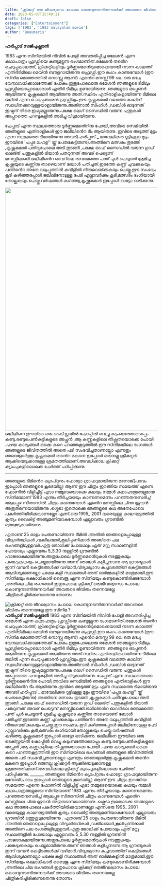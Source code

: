 ```yaml
---
title: "ക്രിക്കറ്റ് ഒരു ജീവശ്വാസം പോലെ കൊണ്ടുനടന്നിരുന്നവർക്ക് അവരുടെ ജീവിതം തന്നെയല്ലേ ഈ സിനിമ ?"
date: 2023-05-07T15:49:11
draft: false
categories: ["Entertainment"]
tags: ['1983', '1983 malayalam movie']
author: "Beaumaris"
---
```


<strong>ഹരിപ്പാട് സജിപുഷ്ക്കരൻ</strong>

1983 എന്ന സിനിമയിൽ നിവിൻ പോളി അവതരിപ്പിച്ച രമേശൻ എന്ന കഥാപാത്രം ഫ്രഡ്ഡിയെ കണ്ടുമുട്ടുന്ന രംഗമാണിത്.രമേശൻ തൻെറ ചെറുപ്പകാലത്ത്, ക്രിക്കറ്റ്കളിയും ടൂർണ്ണമെൻെറുമൊക്കെയായി നടന്ന കാലത്ത് എതിർടീമിലെ മെയിൻ ബൗളറായിരുന്നു ഫ്രെഡ്ഡി.ഈ രംഗം കാണുമ്പോൾ (ഈ സിനിമ മൊത്തത്തിൽ നൊസ്റ്റു ആണ്) എൻെറ മനസ്സ് 99 ലെ ഒരു മദ്ധ്യ വേനലവധിക്കാലത്തേക്ക് പോകും.ഇതുപോലൊരു രമേശൻ ഞങ്ങളുടെ ടീമീലും ഫ്രഡ്ഡിയെപ്പോലൊരാൾ എതിർ ടീമിലും ഉണ്ടായിരുന്നു .ഞങ്ങളുടെ ഓപ്പണർ ആയിരുന്ന കൃഷ്ണകുമാർ ആയിരുന്നു അത്.സ്ഥിരം എതിരാളികളായിരുന്ന ടീമിലെ ജലീൽ എന്ന ചെറുപ്പക്കാരൻ ഫ്രഡ്ഡിയും.ഈ കൃഷ്ണകുമാർ വലത്തേ കാലിന് സ്വാധീനക്കുറവുള്ളയാളായിരുന്നു.അതിനാൽ സിംഗിൾ ,ഡബിൾ ഓടുന്നത് ഇഷ്ടന് തീരെ ഇഷ്ടമല്ലാരുന്നു.പക്ഷേ ലെഗ് സെെഡിൽ വരുന്ന പന്തുകൾ അപ്പുറത്തെ പറമ്പുകളിൽ അടിച്ചു വിടുമായിരുന്നു.

ചേപ്പാട് എന്ന സ്ഥലത്തൊരു ടൂർണ്ണമെൻെറിനു പോയി,അവിടെ സെമിയിൽ ഞങ്ങളുടെ എതിരാളികൾ ഈ ജലീലിൻെറ ടീം ആയിരുന്നു .ഇവിടെ അടുത്ത് മുട്ടം എന്ന സ്ഥലത്തെ ടീമായിരുന്നു അവര്(ഹരിപ്പാട് _ മാവേലിക്കര റൂട്ടിലുള്ള മുട്ടം ഈയിടെ 'പപ്പട ലഹള'' യ്ക്ക് പേരുകേട്ടിരുന്നു).അങ്ങിനെ മത്സരം തുടങ്ങി ,കൃഷ്ണകുമാർ പതിവുപോലെ അടി തുടങ്ങി ,പക്ഷേ ഓഫ് സെെഡിൽ വരുന്ന ഗുഡ് ലെങ്ത് പന്തുകളിൽ ടിയാൻ പതറുന്നത് അവര് പെട്ടെന്ന് മനസ്സിലാക്കി.ജലീലിൻെറ ഓവറിലെ രണ്ടാമത്തെ പന്ത് പുൾ ചെയ്യാൻ ശ്രമിച്ച കൃഷ്ണയുടെ കണ്ണിനു താഴെയാണ് ബോൾ പതിച്ചത്.ഇടത്തേ കണ്ണ് ചുവക്കുകയും പന്തിൻെറ അതേ വലുപ്പത്തിൽ കവിളിൽ നീരുവെയ്‌ക്കുകയും ചെയ്തു.ഈ സംഭവം കൂടി കഴിഞ്ഞപ്പോൾ ജലീലിനോടുള്ള പേടി എല്ലാവർക്കും കൂടി,മത്സരം ഭംഗിയായി തോല്ക്കുകയും ചെയ്തു.വർഷങ്ങൾ കഴിഞ്ഞു,കൃഷ്ണകുമാർ ഇപ്പോൾ ഓട്ടോ ഓടിക്കുന്നു.

<a href="https://cdn.boolokam.com/articles/2023/05/fefe.jpg"><img class="size-large wp-image-394766 aligncenter" src="https://cdn.boolokam.com/articles/2023/05/fefe-1024x1024.jpg" alt="" width="800" height="800" /></a>ജലീലിനെ ഈയിടെ ഒരു ടെക്സ്റ്റയിൽ ഷോപ്പിൽ വെച്ചു കുടുംബത്തോടൊപ്പം കണ്ടു.രണ്ടുപെൺകുട്ടികളുടെ അച്ഛൻ ,ആ കണ്ണുകളിലെ തീഷ്ണതയൊക്കെ പോയി .പഴയ കാര്യങ്ങൾ ഒക്കെ കുറെ പറഞ്ഞകൂട്ടത്തിൽ ഈ സിനിമയിലെ രംഗങ്ങൾ ഞങ്ങളുടെ ജീവിതത്തിൽ അതെ പടി സംഭവിച്ചതാണല്ലോ എന്നതും ഞങ്ങളോർത്തു.കൃഷ്ണകുമാർ തൻെറ മകനെ ഇപ്പോൾ ഒരുനല്ല ക്രിക്കറ്റർ ആക്കിയെടുക്കാനുള്ള ശ്രമതത്തിലാണ്.അവധിക്കാല ക്രിക്കറ്റ് ക്യാംപുകളിലൊക്കെ ചേർത്ത് പഠിപ്പിക്കുന്നു.

_______

ഞങ്ങളുടെ ടീമിൻെറ ക്യാപ്റ്റനും ഫോട്ടോ ഗ്രാഫറുമായിരുന്ന മനോജ്(പാവം ഇപ്പോൾ ഞങ്ങളുടെ കൂടെയില്ല) ആണ് ഈ ചിത്രം ഇറങ്ങിയ സമയത്ത് എന്നെ ഫോണിൽ വിളിച്ചിട്ട് എടാ നമ്മുടെയൊക്കെ കഥയും നമ്മൾ കഥാപാത്രങ്ങളുമായ സിനിമയാണ് 1983 എന്നും തീർച്ചയായും കാണണമെന്നും പറഞ്ഞതനുസരിച്ച് ആലപ്പുഴ സീതാസിൽ ചിത്രം കാണുമ്പോൾ എൻെറ മനസ്സിലെ ചിന്ത മുഴുവൻ അതുതന്നെയായിരുന്നു .ശ്ശെടാ ഇതൊക്കെ ഞങ്ങളുടെ കഥ അതേപോലെ പകർത്തിയിരിക്കുവാണല്ലോ എന്ന്.ഒരു 1995_ 2001 വരെയുള്ള കാലഘട്ടത്തിൽ കൃത്യം വെെകിട്ട് അഞ്ചുമണിയാകുമ്പോൾ എല്ലാവരും ഗ്രൗണ്ടിൽ ഒത്തുകൂടുമായിരുന്നു .

ഏതാണ്ട് 25 ഓളം പേരുണ്ടായിരുന്നു ടീമിൽ .അതിൽ ഞങ്ങളെപ്പോലുള്ള വിദ്യാർത്ഥികൾ ,വക്കീലന്മാർ,കൂലിപ്പണിക്കാർ അങ്ങിനെ പല രംഗങ്ങളിലുള്ളവർ.ഏതു ജോലിക്ക് പോയാലും ഏത് മറ്റു സ്ഥലങ്ങളിൽ പോയാലും എല്ലാവരും 5_5.30 നുള്ളിൽ ഗ്രൗണ്ടിൽ ഹാജരാകുമായിരുന്നു.അതുപോലെ ടൂർണ്ണമെൻെറുകൾ നടത്തുകയും പങ്കെടുക്കുകയും ചെയ്യുമായിരുന്നു.അന്ന് ഞങ്ങൾ കളിച്ചുനടന്ന ആ ഗ്രൗണ്ടുകൾ ഇന്ന് വമ്പൻ കെട്ടിടങ്ങൾക്ക് വഴിമാറി.വിദ്യാഭ്യാസ കച്ചവടത്തിന് കെട്ടിടങ്ങൾ ആവിശ്യമാണല്ലോ പക്ഷേ കളി സ്ഥലങ്ങൾ അത് ഓർമ്മകളിൽ മാത്രമായി.ഈ സിനിമയും രക്ഷാധികാരി ബെെജു എന്ന സിനിമയും കണ്ടുകൊണ്ടിരിക്കുമ്പോൾ ,അതിലെ ചില രംഗങ്ങൾ ഇതുപോലെ ക്രിക്കറ്റ് ഒരുജീവശ്വാസം പോലെ കൊണ്ടുനടന്നിരുന്നവർക്ക് അവരുടെ ജീവിതം തന്നെയല്ലേ ചിത്രീകരിച്ചിരിക്കുന്നതെന്നു തോന്നും


![ക്രിക്കറ്റ് ഒരു ജീവശ്വാസം പോലെ കൊണ്ടുനടന്നിരുന്നവർക്ക് അവരുടെ ജീവിതം തന്നെയല്ലേ ഈ സിനിമ ?](https://cdn.boolokam.com/articles/2023/05/fefe-1024x1024.jpg)**ഹരിപ്പാട് സജിപുഷ്ക്കരൻ** 1983 എന്ന സിനിമയിൽ നിവിൻ പോളി അവതരിപ്പിച്ച രമേശൻ എന്ന കഥാപാത്രം ഫ്രഡ്ഡിയെ കണ്ടുമുട്ടുന്ന രംഗമാണിത്.രമേശൻ തൻെറ ചെറുപ്പകാലത്ത്, ക്രിക്കറ്റ്കളിയും ടൂർണ്ണമെൻെറുമൊക്കെയായി നടന്ന കാലത്ത് എതിർടീമിലെ മെയിൻ ബൗളറായിരുന്നു ഫ്രെഡ്ഡി.ഈ രംഗം കാണുമ്പോൾ (ഈ സിനിമ മൊത്തത്തിൽ നൊസ്റ്റു ആണ്) എൻെറ മനസ്സ് 99 ലെ ഒരു മദ്ധ്യ വേനലവധിക്കാലത്തേക്ക് പോകും.ഇതുപോലൊരു രമേശൻ ഞങ്ങളുടെ ടീമീലും ഫ്രഡ്ഡിയെപ്പോലൊരാൾ എതിർ ടീമിലും ഉണ്ടായിരുന്നു .ഞങ്ങളുടെ ഓപ്പണർ ആയിരുന്ന കൃഷ്ണകുമാർ ആയിരുന്നു അത്.സ്ഥിരം എതിരാളികളായിരുന്ന ടീമിലെ ജലീൽ എന്ന ചെറുപ്പക്കാരൻ ഫ്രഡ്ഡിയും.ഈ കൃഷ്ണകുമാർ വലത്തേ കാലിന് സ്വാധീനക്കുറവുള്ളയാളായിരുന്നു.അതിനാൽ സിംഗിൾ ,ഡബിൾ ഓടുന്നത് ഇഷ്ടന് തീരെ ഇഷ്ടമല്ലാരുന്നു.പക്ഷേ ലെഗ് സെെഡിൽ വരുന്ന പന്തുകൾ അപ്പുറത്തെ പറമ്പുകളിൽ അടിച്ചു വിടുമായിരുന്നു. ചേപ്പാട് എന്ന സ്ഥലത്തൊരു ടൂർണ്ണമെൻെറിനു പോയി,അവിടെ സെമിയിൽ ഞങ്ങളുടെ എതിരാളികൾ ഈ ജലീലിൻെറ ടീം ആയിരുന്നു .ഇവിടെ അടുത്ത് മുട്ടം എന്ന സ്ഥലത്തെ ടീമായിരുന്നു അവര്(ഹരിപ്പാട് _ മാവേലിക്കര റൂട്ടിലുള്ള മുട്ടം ഈയിടെ 'പപ്പട ലഹള'' യ്ക്ക് പേരുകേട്ടിരുന്നു).അങ്ങിനെ മത്സരം തുടങ്ങി ,കൃഷ്ണകുമാർ പതിവുപോലെ അടി തുടങ്ങി ,പക്ഷേ ഓഫ് സെെഡിൽ വരുന്ന ഗുഡ് ലെങ്ത് പന്തുകളിൽ ടിയാൻ പതറുന്നത് അവര് പെട്ടെന്ന് മനസ്സിലാക്കി.ജലീലിൻെറ ഓവറിലെ രണ്ടാമത്തെ പന്ത് പുൾ ചെയ്യാൻ ശ്രമിച്ച കൃഷ്ണയുടെ കണ്ണിനു താഴെയാണ് ബോൾ പതിച്ചത്.ഇടത്തേ കണ്ണ് ചുവക്കുകയും പന്തിൻെറ അതേ വലുപ്പത്തിൽ കവിളിൽ നീരുവെയ്‌ക്കുകയും ചെയ്തു.ഈ സംഭവം കൂടി കഴിഞ്ഞപ്പോൾ ജലീലിനോടുള്ള പേടി എല്ലാവർക്കും കൂടി,മത്സരം ഭംഗിയായി തോല്ക്കുകയും ചെയ്തു.വർഷങ്ങൾ കഴിഞ്ഞു,കൃഷ്ണകുമാർ ഇപ്പോൾ ഓട്ടോ ഓടിക്കുന്നു. [](https://cdn.boolokam.com/articles/2023/05/fefe.jpg)ജലീലിനെ ഈയിടെ ഒരു ടെക്സ്റ്റയിൽ ഷോപ്പിൽ വെച്ചു കുടുംബത്തോടൊപ്പം കണ്ടു.രണ്ടുപെൺകുട്ടികളുടെ അച്ഛൻ ,ആ കണ്ണുകളിലെ തീഷ്ണതയൊക്കെ പോയി .പഴയ കാര്യങ്ങൾ ഒക്കെ കുറെ പറഞ്ഞകൂട്ടത്തിൽ ഈ സിനിമയിലെ രംഗങ്ങൾ ഞങ്ങളുടെ ജീവിതത്തിൽ അതെ പടി സംഭവിച്ചതാണല്ലോ എന്നതും ഞങ്ങളോർത്തു.കൃഷ്ണകുമാർ തൻെറ മകനെ ഇപ്പോൾ ഒരുനല്ല ക്രിക്കറ്റർ ആക്കിയെടുക്കാനുള്ള ശ്രമതത്തിലാണ്.അവധിക്കാല ക്രിക്കറ്റ് ക്യാംപുകളിലൊക്കെ ചേർത്ത് പഠിപ്പിക്കുന്നു. _______ ഞങ്ങളുടെ ടീമിൻെറ ക്യാപ്റ്റനും ഫോട്ടോ ഗ്രാഫറുമായിരുന്ന മനോജ്(പാവം ഇപ്പോൾ ഞങ്ങളുടെ കൂടെയില്ല) ആണ് ഈ ചിത്രം ഇറങ്ങിയ സമയത്ത് എന്നെ ഫോണിൽ വിളിച്ചിട്ട് എടാ നമ്മുടെയൊക്കെ കഥയും നമ്മൾ കഥാപാത്രങ്ങളുമായ സിനിമയാണ് 1983 എന്നും തീർച്ചയായും കാണണമെന്നും പറഞ്ഞതനുസരിച്ച് ആലപ്പുഴ സീതാസിൽ ചിത്രം കാണുമ്പോൾ എൻെറ മനസ്സിലെ ചിന്ത മുഴുവൻ അതുതന്നെയായിരുന്നു .ശ്ശെടാ ഇതൊക്കെ ഞങ്ങളുടെ കഥ അതേപോലെ പകർത്തിയിരിക്കുവാണല്ലോ എന്ന്.ഒരു 1995_ 2001 വരെയുള്ള കാലഘട്ടത്തിൽ കൃത്യം വെെകിട്ട് അഞ്ചുമണിയാകുമ്പോൾ എല്ലാവരും ഗ്രൗണ്ടിൽ ഒത്തുകൂടുമായിരുന്നു . ഏതാണ്ട് 25 ഓളം പേരുണ്ടായിരുന്നു ടീമിൽ .അതിൽ ഞങ്ങളെപ്പോലുള്ള വിദ്യാർത്ഥികൾ ,വക്കീലന്മാർ,കൂലിപ്പണിക്കാർ അങ്ങിനെ പല രംഗങ്ങളിലുള്ളവർ.ഏതു ജോലിക്ക് പോയാലും ഏത് മറ്റു സ്ഥലങ്ങളിൽ പോയാലും എല്ലാവരും 5_5.30 നുള്ളിൽ ഗ്രൗണ്ടിൽ ഹാജരാകുമായിരുന്നു.അതുപോലെ ടൂർണ്ണമെൻെറുകൾ നടത്തുകയും പങ്കെടുക്കുകയും ചെയ്യുമായിരുന്നു.അന്ന് ഞങ്ങൾ കളിച്ചുനടന്ന ആ ഗ്രൗണ്ടുകൾ ഇന്ന് വമ്പൻ കെട്ടിടങ്ങൾക്ക് വഴിമാറി.വിദ്യാഭ്യാസ കച്ചവടത്തിന് കെട്ടിടങ്ങൾ ആവിശ്യമാണല്ലോ പക്ഷേ കളി സ്ഥലങ്ങൾ അത് ഓർമ്മകളിൽ മാത്രമായി.ഈ സിനിമയും രക്ഷാധികാരി ബെെജു എന്ന സിനിമയും കണ്ടുകൊണ്ടിരിക്കുമ്പോൾ ,അതിലെ ചില രംഗങ്ങൾ ഇതുപോലെ ക്രിക്കറ്റ് ഒരുജീവശ്വാസം പോലെ കൊണ്ടുനടന്നിരുന്നവർക്ക് അവരുടെ ജീവിതം തന്നെയല്ലേ ചിത്രീകരിച്ചിരിക്കുന്നതെന്നു തോന്നും
